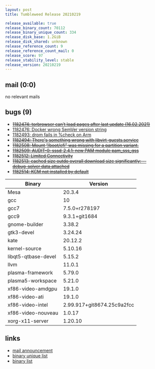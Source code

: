 ```yaml
---
layout: post
title: Tumbleweed Release 20210219

release_available: true
release_binary_count: 70112
release_binary_unique_count: 334
release_disk_base: 1.2GiB
release_disk_shared: unknown
release_reference_count: 9
release_reference_count_mail: 0
release_score: 97
release_stability_level: stable
release_version: 20210219
---
```


## mail (0:0)

no relevant mails

## bugs (9)

<!--more-->

- ~~[1182474: torbrowser can't load pages after last update (16.02.2021)](https://bugzilla.opensuse.org/show_bug.cgi?id=1182474)~~
- [1182476: Docker wrong SemVer version string](https://bugzilla.opensuse.org/show_bug.cgi?id=1182476)
- [1182493: drpm fails in %check on Arm](https://bugzilla.opensuse.org/show_bug.cgi?id=1182493)
- ~~[1182494: There's something wrong with libvirt-guests.service](https://bugzilla.opensuse.org/show_bug.cgi?id=1182494)~~
- ~~[1182508: Mount “/boot/efi” was missing for a partition variant.](https://bugzilla.opensuse.org/show_bug.cgi?id=1182508)~~
- ~~[1182509: AUDIT-0: sssd-2.4.1: new PAM module pam_sss_gss](https://bugzilla.opensuse.org/show_bug.cgi?id=1182509)~~
- ~~[1182512: Limited Connectivity](https://bugzilla.opensuse.org/show_bug.cgi?id=1182512)~~
- ~~[1182513: cached size outdo overall download size significantly: --debug-solver data attached](https://bugzilla.opensuse.org/show_bug.cgi?id=1182513)~~
- ~~[1182514: KCM not installed by default](https://bugzilla.opensuse.org/show_bug.cgi?id=1182514)~~

Binary | Version
--- | ---
Mesa | 20.3.4
gcc | 10
gcc7 | 7.5.0+r278197
gcc9 | 9.3.1+git1684
gnome-builder | 3.38.2
gtk3-devel | 3.24.24
kate | 20.12.2
kernel-source | 5.10.16
libqt5-qtbase-devel | 5.15.2
llvm | 11.0.1
plasma-framework | 5.79.0
plasma5-workspace | 5.21.0
xf86-video-amdgpu | 19.1.0
xf86-video-ati | 19.1.0
xf86-video-intel | 2.99.917+git8674.25c9a2fcc
xf86-video-nouveau | 1.0.17
xorg-x11-server | 1.20.10

## links

- [mail announcement](https://github.com/boombatower/tumbleweed-review/issues/10)
- [binary unique list](http://download.opensuse.org/history/20210219/rpm.unique.list)
- [binary list](http://download.opensuse.org/history/20210219/rpm.list)
